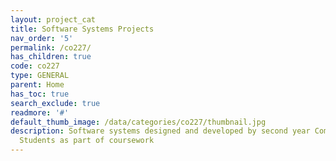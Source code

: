 ```yaml
---
layout: project_cat
title: Software Systems Projects
nav_order: '5'
permalink: /co227/
has_children: true
code: co227
type: GENERAL
parent: Home
has_toc: true
search_exclude: true
readmore: '#'
default_thumb_image: /data/categories/co227/thumbnail.jpg
description: Software systems designed and developed by second year Computer Engineering
  Students as part of coursework
---
```

